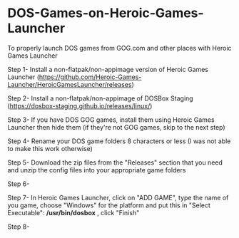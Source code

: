 # DOS-Games-on-Heroic-Games-Launcher

To properly launch DOS games from GOG.com and other places with Heroic Games Launcher

Step 1- Install a non-flatpak/non-appimage version of Heroic Games Launcher (https://github.com/Heroic-Games-Launcher/HeroicGamesLauncher/releases)

Step 2- Install a non-flatpak/non-appimage of DOSBox Staging (https://dosbox-staging.github.io/releases/linux/)

Step 3- If you have DOS GOG games, install them using Heroic Games Launcher then hide them (if they're not GOG games, skip to the next step)

Step 4- Rename your DOS game folders 8 characters or less (I was not able to make this work otherwise)

Step 5- Download the zip files from the "Releases" section that you need and unzip the config files into your appropriate game folders

Step 6- 

Step 7- In Heroic Games Launcher, click on "ADD GAME", type the name of you game, choose "Windows" for the platform and put this in "Select Executable": **/usr/bin/dosbox** , click "Finish"

Step 8- 
